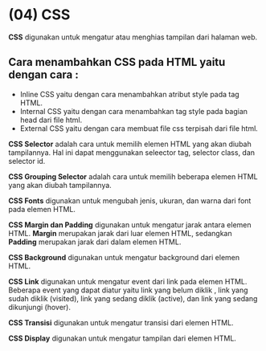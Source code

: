 # (04) CSS

**CSS** digunakan untuk mengatur atau menghias tampilan dari halaman web.

## Cara menambahkan CSS pada HTML yaitu dengan cara :

- Inline CSS yaitu dengan cara menambahkan atribut style pada tag HTML.
- Internal CSS yaitu dengan cara menambahkan tag style pada bagian head dari file html.
- External CSS yaitu dengan cara membuat file css terpisah dari file html.

**CSS Selector** adalah cara untuk memilih elemen HTML yang akan diubah tampilannya. Hal ini dapat menggunakan seleector tag, selector class, dan selector id.

**CSS Grouping Selector** adalah cara untuk memilih beberapa elemen HTML yang akan diubah tampilannya.

**CSS Fonts** digunakan untuk mengubah jenis, ukuran, dan warna dari font pada elemen HTML.

**CSS Margin dan Padding** digunakan untuk mengatur jarak antara elemen HTML. **Margin** merupakan jarak dari luar elemen HTML, sedangkan **Padding** merupakan jarak dari dalam elemen HTML.

**CSS Background** digunakan untuk mengatur background dari elemen HTML.

**CSS Link** digunakan untuk mengatur event dari link pada elemen HTML. Beberapa event yang dapat diatur yaitu link yang belum diklik , link yang sudah diklik (visited), link yang sedang diklik (active), dan link yang sedang dikunjungi (hover).

**CSS Transisi**   digunakan untuk mengatur transisi dari elemen HTML.

**CSS Display** digunakan untuk mengatur tampilan dari elemen HTML.

